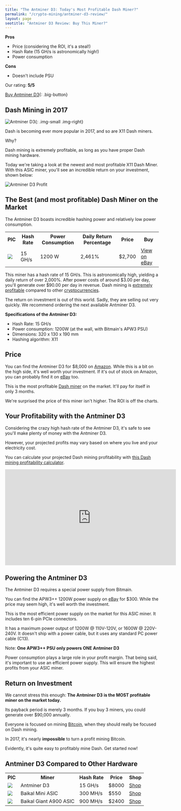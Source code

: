 ```yaml
---
title: "The Antminer D3: Today's Most Profitable Dash Miner?" 
permalink: "/crypto-mining/antminer-d3-review/"
layout: page
seotitle: "Antminer D3 Review: Buy This Miner?" 
--- 
```


**Pros**

* Price (considering the ROI, it's a steal!)
* Hash Rate (15 GH/s is astronomically high!)
* Power consumption 

**Cons**

* Doesn't include PSU

Our rating: **5/5**

[Buy Antminer D3](http://rover.ebay.com/rover/1/711-53200-19255-0/1?icep_ff3=9&pub=5575177097&toolid=10001&campid=5338112809&customid=&icep_uq=antminer+d3&icep_sellerId=&icep_ex_kw=&icep_sortBy=12&icep_catId=&icep_minPrice=&icep_maxPrice=&ipn=psmain&icep_vectorid=229466&kwid=902099&mtid=824&kw=lg){: .big-button}

## Dash Mining in 2017

![Antminer D3](/img/cryptocurrency/antminer-d3.png){: .img-small .img-right}

Dash is becoming ever more popular in 2017, and so are X11 Dash miners. 

Why? 

Dash mining is extremely profitable, as long as you have proper Dash mining hardware. 

Today we're taking a look at the newest and most profitable X11 Dash Miner. With this ASIC miner, you'll see an incredible return on your investment, shown below: 

![Antminer D3 Profit](/img/cryptocurrency/antminer-d3-review/d3-profit.png)

## The Best (and most profitable) Dash Miner on the Market

The Antminer D3 boasts incredible hashing power and relatively low power consumption. 

<table class="basic-table" align="center">
	<tr>
		<th>PIC</th>
		<th>Hash Rate</th>
		<th>Power Consumption</th>
		<th>Daily Return Percentage</th>
		<th>Price</th>
		<th>Buy</th>
	</tr>
	<tr>
		<td><a href="http://rover.ebay.com/rover/1/711-53200-19255-0/1?icep_ff3=9&pub=5575177097&toolid=10001&campid=5338112809&customid=&icep_uq=antminer+d3&icep_sellerId=&icep_ex_kw=&icep_sortBy=12&icep_catId=&icep_minPrice=&icep_maxPrice=&ipn=psmain&icep_vectorid=229466&kwid=902099&mtid=824&kw=lg"><img class="table-image" src="/img/cryptocurrency/antminer-d3.png" /></a></td>
		<td>15 GH/s</td>
		<td>1200 W</td>
		<td>2,461%</td>
		<td>$2,700</td>
		<td><a class="big-button" href="http://rover.ebay.com/rover/1/711-53200-19255-0/1?icep_ff3=9&pub=5575177097&toolid=10001&campid=5338112809&customid=&icep_uq=antminer+d3&icep_sellerId=&icep_ex_kw=&icep_sortBy=12&icep_catId=&icep_minPrice=&icep_maxPrice=&ipn=psmain&icep_vectorid=229466&kwid=902099&mtid=824&kw=lg">View on eBay</a></td>
	</tr>
</table>

This miner has a hash rate of 15 GH/s. This is astronomically high, yielding a daily return of over 2,000%. After power costs of around $3.00 per day, you'll generate over $90.00 per day in revenue. Dash mining is [extremely profitable](/crypto-mining/dash-mining-profitability/) compared to other [cryptocurrencies](/crypto-mining/).

The return on investment is out of this world. Sadly, they are selling out very quickly. We recommend ordering the next available Antminer D3. 

**Specifications of the Antminer D3:**

* Hash Rate: 15 GH/s
* Power consumption: 1200W (at the wall, with Bitmain's APW3 PSU)
* Dimensions: 320 x 130 x 190 mm
* Hashing algorithm: X11

## Price

You can find the Antminer D3 for $8,000 on [Amazon](http://amzn.to/2wn6YoE). While this is a bit on the high side, it's well worth your investment. If it's out of stock on Amazon, you can probably find it on [eBay](http://rover.ebay.com/rover/1/711-53200-19255-0/1?icep_ff3=9&pub=5575177097&toolid=10001&campid=5338112809&customid=&icep_uq=antminer+d3&icep_sellerId=&icep_ex_kw=&icep_sortBy=12&icep_catId=&icep_minPrice=&icep_maxPrice=&ipn=psmain&icep_vectorid=229466&kwid=902099&mtid=824&kw=lg) too.

This is the most profitable [Dash miner](/crypto-mining/dash-hardware/) on the market. It'll pay for itself in only 3 months. 

We're surprised the price of this miner isn't higher. The ROI is off the charts. 

## Your Profitability with the Antminer D3 

Considering the crazy high hash rate of the Antminer D3, it's safe to see you'll make plenty of money with the Antminer D3. 

However, your projected profits may vary based on where you live and your electricity cost. 

You can calculate your projected Dash mining profitability with [this Dash mining profitability calculator](https://www.cryptocompare.com/mining/calculator/dash?HashingPower=15&HashingUnit=GH%2Fs&PowerConsumption=1200&CostPerkWh=0.13).

<div class="vid-container">

<iframe width="560" height="315" src="https://www.youtube.com/embed/13sFAL7Z1uU?rel=0&amp;start=24" frameborder="0" allowfullscreen></iframe>

</div>

## Powering the Antminer D3 

The Antminer D3 requires a special power supply from Bitmain. 

You can find the APW3++ 1200W power supply on [eBay](http://rover.ebay.com/rover/1/711-53200-19255-0/1?icep_ff3=9&pub=5575177097&toolid=10001&campid=5338112809&customid=&icep_uq=apw3+%2B%2B&icep_sellerId=&icep_ex_kw=&icep_sortBy=12&icep_catId=&icep_minPrice=&icep_maxPrice=&ipn=psmain&icep_vectorid=229466&kwid=902099&mtid=824&kw=lg) for $300. While the price may seem high, it's well worth the investment. 

This is the most efficient power supply on the market for this ASIC miner. It includes ten 6-pin PCIe connectors. 

It has a maximum power output of 1200W @ 110V-120V, or 1600W @ 220V-240V. It doesn't ship with a power cable, but it uses any standard PC power cable (C13).

Note: **One APW3++ PSU only powers ONE Antminer D3**

Power consumption plays a large role in your profit margin. That being said, it's important to use an efficient power supply. This will ensure the highest profits from your ASIC miner. 

## Return on Investment

We cannot stress this enough: **The Antminer D3 is the MOST profitable miner on the market today.** 

Its payback period is merely 3 months. If you buy 3 miners, you could generate over $90,000 annually. 

Everyone is focused on mining [Bitcoin](https://www.buybitcoinworldwide.com/mining/hardware/), when they should really be focused on Dash mining. 

In 2017, it's nearly **impossible** to turn a profit mining Bitcoin. 

Evidently, it's quite easy to profitably mine Dash. Get started now! 

## Antminer D3 Compared to Other Hardware

<table class="basic-table" align="center">
	<tr>
		<th>PIC</th>
		<th>Miner</th>
		<th>Hash Rate</th>
		<th>Price</th>
		<th>Shop</th>
	</tr>
	<tr>
		<td><a href="http://rover.ebay.com/rover/1/711-53200-19255-0/1?icep_ff3=9&pub=5575177097&toolid=10001&campid=5338112809&customid=&icep_uq=antminer+d3&icep_sellerId=&icep_ex_kw=&icep_sortBy=12&icep_catId=&icep_minPrice=&icep_maxPrice=&ipn=psmain&icep_vectorid=229466&kwid=902099&mtid=824&kw=lg"><img class="table-image" src="/img/cryptocurrency/antminer-d3.png" /> </a></td>
		<td>Antminer D3</td>
		<td>15 GH/s</td>
		<td>$8000</td>
		<td><a class="big-button" href="http://rover.ebay.com/rover/1/711-53200-19255-0/1?icep_ff3=9&pub=5575177097&toolid=10001&campid=5338112809&customid=&icep_uq=antminer+d3&icep_sellerId=&icep_ex_kw=&icep_sortBy=12&icep_catId=&icep_minPrice=&icep_maxPrice=&ipn=psmain&icep_vectorid=229466&kwid=902099&mtid=824&kw=lg">Shop</a></td>
	</tr>
	<tr>
		<td><a href="http://rover.ebay.com/rover/1/711-53200-19255-0/1?icep_ff3=9&pub=5575177097&toolid=10001&campid=5338112809&customid=&icep_uq=baikal+mini+asic&icep_sellerId=&icep_ex_kw=&icep_sortBy=12&icep_catId=&icep_minPrice=&icep_maxPrice=&ipn=psmain&icep_vectorid=229466&kwid=902099&mtid=824&kw=lg"><img class="table-image" src="/img/cryptocurrency/baikal-mini.png" /></a></td>
		<td>Baikal Mini ASIC</td>
		<td>300 MH/s</td>
		<td>$550</td>
		<td><a class="big-button" href="http://rover.ebay.com/rover/1/711-53200-19255-0/1?icep_ff3=9&pub=5575177097&toolid=10001&campid=5338112809&customid=&icep_uq=baikal+mini+asic&icep_sellerId=&icep_ex_kw=&icep_sortBy=12&icep_catId=&icep_minPrice=&icep_maxPrice=&ipn=psmain&icep_vectorid=229466&kwid=902099&mtid=824&kw=lg">Shop</a></td>
	</tr>
	<tr>
		<td><a href="http://rover.ebay.com/rover/1/711-53200-19255-0/1?icep_ff3=9&pub=5575177097&toolid=10001&campid=5338112809&customid=&icep_uq=baikal+giant+a900&icep_sellerId=&icep_ex_kw=&icep_sortBy=12&icep_catId=&icep_minPrice=&icep_maxPrice=&ipn=psmain&icep_vectorid=229466&kwid=902099&mtid=824&kw=lg"><img class="table-image" src="/img/cryptocurrency/gpu/baikal-giant-a900.jpg" /> </a></td>
		<td>Baikal Giant A900 ASIC</td>
		<td>900 MH/s</td>
		<td>$2400</td>
		<td><a class="big-button" href="http://rover.ebay.com/rover/1/711-53200-19255-0/1?icep_ff3=9&pub=5575177097&toolid=10001&campid=5338112809&customid=&icep_uq=baikal+giant+a900&icep_sellerId=&icep_ex_kw=&icep_sortBy=12&icep_catId=&icep_minPrice=&icep_maxPrice=&ipn=psmain&icep_vectorid=229466&kwid=902099&mtid=824&kw=lg">Shop </a></td>
	</tr>
</table>
